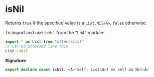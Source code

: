 # isNil

Returns `true` if the specified value is a `List.Nil<A>`, `false` otherwise.

To import and use `isNil` from the "List" module:

```ts
import * as List from "effect/List"
// Can be accessed like this
List.isNil
```

**Signature**

```ts
export declare const isNil: <A>(self: List<A>) => self is Nil<A>
```

